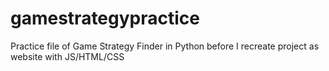 # gamestrategypractice
Practice file of Game Strategy Finder in Python before I recreate project as website with JS/HTML/CSS
